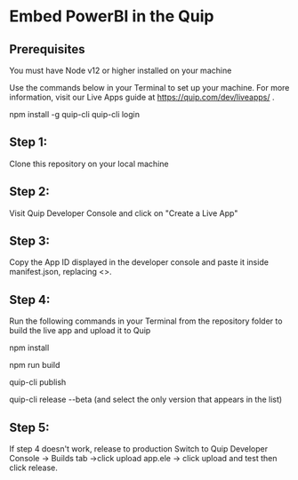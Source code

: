 # Embed PowerBI in the Quip

## Prerequisites

You must have Node v12 or higher installed on your machine

Use the commands below in your Terminal to set up your machine. For more information, visit our Live Apps guide at https://quip.com/dev/liveapps/ .

npm install -g quip-cli
quip-cli login


## Step 1:

Clone this repository on your local machine


## Step 2:

Visit Quip Developer Console and click on "Create a Live App"

## Step 3:
Copy the App ID displayed in the developer console and paste it inside manifest.json, replacing <<ENTER YOUR LIVE APP ID HERE>>.


## Step 4:
Run the following commands in your Terminal from the repository folder to build the live app and upload it to Quip
  
npm install
  
npm run build
  
quip-cli publish
  
quip-cli release --beta (and select the only version that appears in the list)



## Step 5:
If step 4 doesn't work, release to production
Switch to Quip Developer Console -> Builds tab ->click upload app.ele  -> click upload and test then click release.




